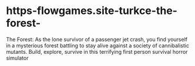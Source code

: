 # https-flowgames.site-turkce-the-forest-
The Forest: As the lone survivor of a passenger jet crash, you find yourself in a mysterious forest battling to stay alive against a society of cannibalistic mutants. Build, explore, survive in this terrifying first person survival horror simulator
